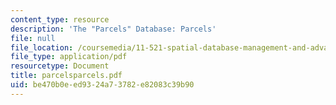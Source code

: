 ```yaml
---
content_type: resource
description: 'The "Parcels" Database: Parcels'
file: null
file_location: /coursemedia/11-521-spatial-database-management-and-advanced-geographic-information-systems-spring-2003/be470b0eed9324a73782e82083c39b90_parcelsparcels.pdf
file_type: application/pdf
resourcetype: Document
title: parcelsparcels.pdf
uid: be470b0e-ed93-24a7-3782-e82083c39b90
---
```


